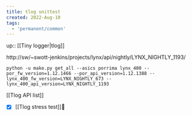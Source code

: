 ```yaml
---
title: tlog unittest
created: 2022-Aug-10
tags:
  - 'permanent/common'
---
```

up:: [[Tiny logger|tlog]]

http://sw/~swott-jenkins/projects/lynx/api/nightly/LYNX_NIGHTLY_1193/

```
python -u make.py get_all --asics porrima lynx_400 --por_fw_version=1.12.1466 --por_api_version=1.12.1388 --lynx_400_fw_version=LYNX_NIGHTLY_673 --lynx_400_api_version=LYNX_NIGHTLY_1193
```

[[Tlog API list]]

- [x] [[Tlog stress test]]🔼 